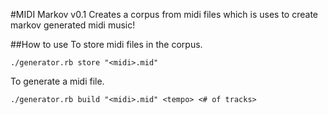 #MIDI Markov v0.1
Creates a corpus from midi files which is uses to create markov generated midi music!

##How to use
To store midi files in the corpus.

```
./generator.rb store "<midi>.mid"
```

To generate a midi file.
```
./generator.rb build "<midi>.mid" <tempo> <# of tracks>
```